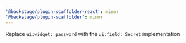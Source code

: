 ```yaml
---
'@backstage/plugin-scaffolder-react': minor
'@backstage/plugin-scaffolder': minor
---
```


Replace `ui:widget: password` with the `ui:field: Secret` implementation
